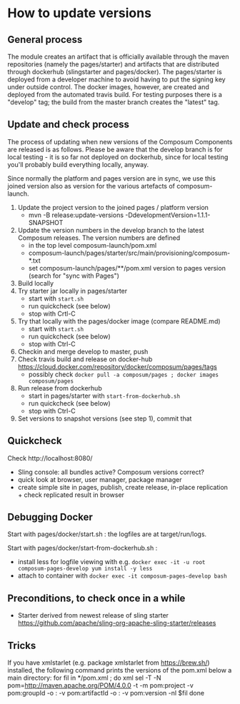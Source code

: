 # How to update versions

## General process

The module creates an artifact that is officially available through the maven repositories
(namely the pages/starter) and artifacts that are distributed through dockerhub (slingstarter and pages/docker).
The pages/starter is deployed from a developer machine to avoid having to put the signing key under outside control.
The docker images, however, are created and deployed from the automated travis build. For testing purposes there is
a "develop" tag; the build from the master branch creates the "latest" tag.

## Update and check process

The process of updating when new versions of the Composum Components are released is as follows. Please be aware that
the develop branch is for local testing - it is so far not deployed on dockerhub, since for local testing you'll
probably build everything locally, anyway.

Since normally the platform and pages version are in sync, we use this joined
version also as version for the various artefacts of composum-launch.

1. Update the project version to the joined pages / platform version
    - mvn -B release:update-versions -DdevelopmentVersion=1.1.1-SNAPSHOT
2. Update the version numbers in the develop branch to the latest Composum releases. The version numbers are defined 
    - in the top level composum-launch/pom.xml
    - composum-launch/pages/starter/src/main/provisioning/composum-*.txt
    - set composum-launch/pages/**/pom.xml version to pages version (search for "sync with Pages")
3. Build locally
4. Try starter jar locally in pages/starter
    - start with `start.sh`
    - run quickcheck (see below)
    - stop with Crtl-C
5. Try that locally with the pages/docker image (compare README.md) 
    - start with `start.sh`
    - run quickcheck (see below)
    - stop with Ctrl-C
6. Checkin and merge develop to master, push
7. Check travis build and release on docker-hub https://cloud.docker.com/repository/docker/composum/pages/tags
    - possibly check `docker pull -a composum/pages ; docker images composum/pages`
8. Run release from dockerhub
    - start in pages/starter with `start-from-dockerhub.sh`
    - run quickcheck (see below)
    - stop with Ctrl-C
9. Set versions to snapshot versions (see step 1), commit that

## Quickcheck

Check http://localhost:8080/
- Sling console: all bundles active? Composum versions correct? 
- quick look at browser, user manager, package manager
- create simple site in pages, publish, create release, in-place replication + check replicated result in browser

## Debugging Docker

Start with pages/docker/start.sh : the logfiles are at target/run/logs.

Start with pages/docker/start-from-dockerhub.sh : 
- install less for logfile viewing with e.g.
        `docker exec -it -u root composum-pages-develop yum install -y less`
- attach to container with `docker exec -it composum-pages-develop bash`     

## Preconditions, to check once in a while

- Starter derived from newest release of sling starter https://github.com/apache/sling-org-apache-sling-starter/releases 

## Tricks
If you have xmlstarlet (e.g. package xmlstarlet from https://brew.sh/) installed, the following command prints the versions of the pom.xml below a main directory:
for fil in */pom.xml ; do
   xml sel -T -N pom=http://maven.apache.org/POM/4.0.0 -t -m pom:project -v pom:groupId -o : -v pom:artifactId -o : -v pom:version -nl $fil 
done
